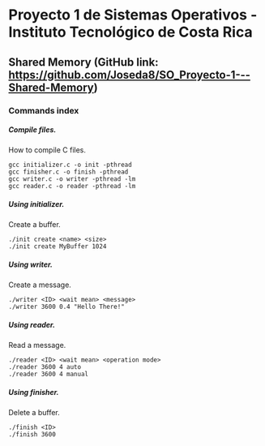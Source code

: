 # Proyecto 1 de Sistemas Operativos - Instituto Tecnológico de Costa Rica
## Shared Memory (GitHub link: https://github.com/Joseda8/SO_Proyecto-1---Shared-Memory)

### Commands index

##### Compile files.

How to compile C files.

```
gcc initializer.c -o init -pthread
gcc finisher.c -o finish -pthread
gcc writer.c -o writer -pthread -lm
gcc reader.c -o reader -pthread -lm
```

##### Using initializer.

Create a buffer.
```
./init create <name> <size>
./init create MyBuffer 1024
```

##### Using writer.

Create a message.
```
./writer <ID> <wait mean> <message>
./writer 3600 0.4 "Hello There!"
```

##### Using reader.

Read a message.
```
./reader <ID> <wait mean> <operation mode>
./reader 3600 4 auto
./reader 3600 4 manual
```

##### Using finisher.

Delete a buffer.
```
./finish <ID>
./finish 3600
```

